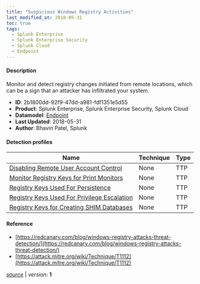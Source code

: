 ```yaml
---
title: "Suspicious Windows Registry Activities"
last_modified_at: 2018-05-31
toc: true
tags:
  - Splunk Enterprise
  - Splunk Enterprise Security
  - Splunk Cloud
  - Endpoint
---
```


#### Description

Monitor and detect registry changes initiated from remote locations, which can be a sign that an attacker has infiltrated your system.

- **ID**: 2b1800dd-92f9-47dd-a981-fdf1351e5d55
- **Product**: Splunk Enterprise, Splunk Enterprise Security, Splunk Cloud
- **Datamodel**: [Endpoint](https://docs.splunk.com/Documentation/CIM/latest/User/Endpoint)
- **Last Updated**: 2018-05-31
- **Author**: Bhavin Patel, Splunk

#### Detection profiles

| Name        | Technique   | Type         |
| ----------- | ----------- |--------------|
| [Disabling Remote User Account Control](/endpoint/disabling_remote_user_account_control/) | None | TTP |
| [Monitor Registry Keys for Print Monitors](/endpoint/monitor_registry_keys_for_print_monitors/) | None | TTP |
| [Registry Keys Used For Persistence](/endpoint/registry_keys_used_for_persistence/) | None | TTP |
| [Registry Keys Used For Privilege Escalation](/endpoint/registry_keys_used_for_privilege_escalation/) | None | TTP |
| [Registry Keys for Creating SHIM Databases](/endpoint/registry_keys_for_creating_shim_databases/) | None | TTP |

#### Reference

* [https://redcanary.com/blog/windows-registry-attacks-threat-detection/](https://redcanary.com/blog/windows-registry-attacks-threat-detection/)
* [https://attack.mitre.org/wiki/Technique/T1112](https://attack.mitre.org/wiki/Technique/T1112)



[_source_](https://github.com/splunk/security_content/tree/develop/stories/suspicious_windows_registry_activities.yml) | _version_: **1**